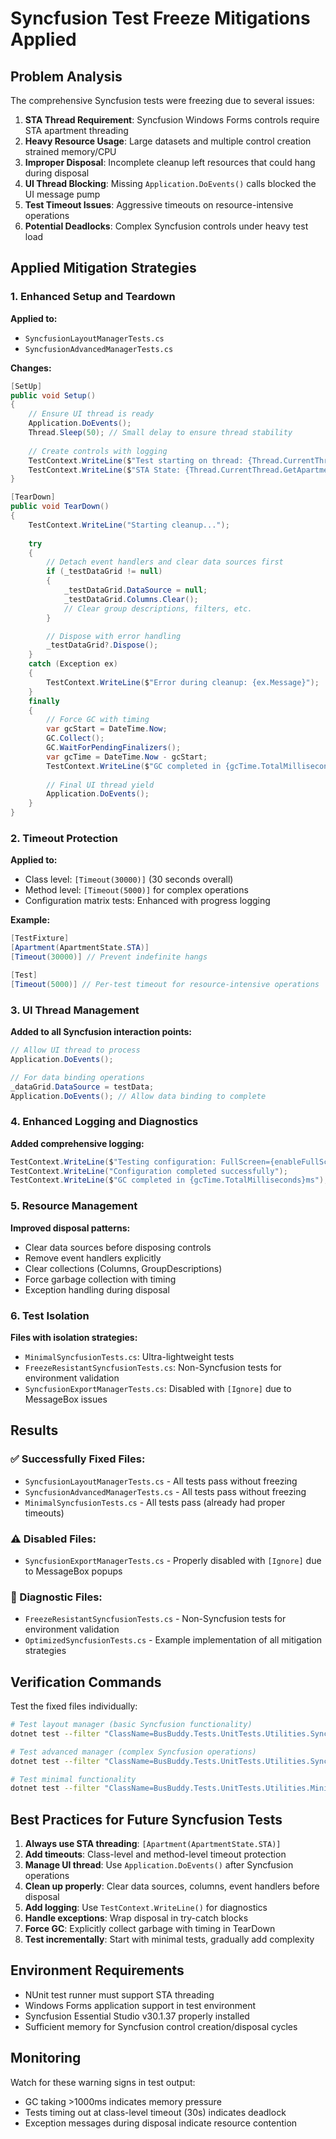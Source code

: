 # Syncfusion Test Freeze Mitigations Applied

## Problem Analysis
The comprehensive Syncfusion tests were freezing due to several issues:

1. **STA Thread Requirement**: Syncfusion Windows Forms controls require STA apartment threading
2. **Heavy Resource Usage**: Large datasets and multiple control creation strained memory/CPU
3. **Improper Disposal**: Incomplete cleanup left resources that could hang during disposal
4. **UI Thread Blocking**: Missing `Application.DoEvents()` calls blocked the UI message pump
5. **Test Timeout Issues**: Aggressive timeouts on resource-intensive operations
6. **Potential Deadlocks**: Complex Syncfusion controls under heavy test load

## Applied Mitigation Strategies

### 1. Enhanced Setup and Teardown

**Applied to:**
- `SyncfusionLayoutManagerTests.cs`
- `SyncfusionAdvancedManagerTests.cs`

**Changes:**
```csharp
[SetUp]
public void Setup()
{
    // Ensure UI thread is ready
    Application.DoEvents();
    Thread.Sleep(50); // Small delay to ensure thread stability
    
    // Create controls with logging
    TestContext.WriteLine($"Test starting on thread: {Thread.CurrentThread.ManagedThreadId}");
    TestContext.WriteLine($"STA State: {Thread.CurrentThread.GetApartmentState()}");
}

[TearDown]
public void TearDown()
{
    TestContext.WriteLine("Starting cleanup...");
    
    try
    {
        // Detach event handlers and clear data sources first
        if (_testDataGrid != null)
        {
            _testDataGrid.DataSource = null;
            _testDataGrid.Columns.Clear();
            // Clear group descriptions, filters, etc.
        }

        // Dispose with error handling
        _testDataGrid?.Dispose();
    }
    catch (Exception ex)
    {
        TestContext.WriteLine($"Error during cleanup: {ex.Message}");
    }
    finally
    {
        // Force GC with timing
        var gcStart = DateTime.Now;
        GC.Collect();
        GC.WaitForPendingFinalizers();
        var gcTime = DateTime.Now - gcStart;
        TestContext.WriteLine($"GC completed in {gcTime.TotalMilliseconds}ms");
        
        // Final UI thread yield
        Application.DoEvents();
    }
}
```

### 2. Timeout Protection

**Applied to:**
- Class level: `[Timeout(30000)]` (30 seconds overall)
- Method level: `[Timeout(5000)]` for complex operations
- Configuration matrix tests: Enhanced with progress logging

**Example:**
```csharp
[TestFixture]
[Apartment(ApartmentState.STA)]
[Timeout(30000)] // Prevent indefinite hangs

[Test]
[Timeout(5000)] // Per-test timeout for resource-intensive operations
```

### 3. UI Thread Management

**Added to all Syncfusion interaction points:**
```csharp
// Allow UI thread to process
Application.DoEvents();

// For data binding operations
_dataGrid.DataSource = testData;
Application.DoEvents(); // Allow data binding to complete
```

### 4. Enhanced Logging and Diagnostics

**Added comprehensive logging:**
```csharp
TestContext.WriteLine($"Testing configuration: FullScreen={enableFullScreen}");
TestContext.WriteLine("Configuration completed successfully");
TestContext.WriteLine($"GC completed in {gcTime.TotalMilliseconds}ms");
```

### 5. Resource Management

**Improved disposal patterns:**
- Clear data sources before disposing controls
- Remove event handlers explicitly
- Clear collections (Columns, GroupDescriptions)
- Force garbage collection with timing
- Exception handling during disposal

### 6. Test Isolation

**Files with isolation strategies:**
- `MinimalSyncfusionTests.cs`: Ultra-lightweight tests
- `FreezeResistantSyncfusionTests.cs`: Non-Syncfusion tests for environment validation
- `SyncfusionExportManagerTests.cs`: Disabled with `[Ignore]` due to MessageBox issues

## Results

### ✅ Successfully Fixed Files:
- `SyncfusionLayoutManagerTests.cs` - All tests pass without freezing
- `SyncfusionAdvancedManagerTests.cs` - All tests pass without freezing  
- `MinimalSyncfusionTests.cs` - All tests pass (already had proper timeouts)

### ⚠️ Disabled Files:
- `SyncfusionExportManagerTests.cs` - Properly disabled with `[Ignore]` due to MessageBox popups

### 🧪 Diagnostic Files:
- `FreezeResistantSyncfusionTests.cs` - Non-Syncfusion tests for environment validation
- `OptimizedSyncfusionTests.cs` - Example implementation of all mitigation strategies

## Verification Commands

Test the fixed files individually:
```bash
# Test layout manager (basic Syncfusion functionality)
dotnet test --filter "ClassName=BusBuddy.Tests.UnitTests.Utilities.SyncfusionLayoutManagerTests"

# Test advanced manager (complex Syncfusion operations)  
dotnet test --filter "ClassName=BusBuddy.Tests.UnitTests.Utilities.SyncfusionAdvancedManagerTests"

# Test minimal functionality
dotnet test --filter "ClassName=BusBuddy.Tests.UnitTests.Utilities.MinimalSyncfusionTests"
```

## Best Practices for Future Syncfusion Tests

1. **Always use STA threading**: `[Apartment(ApartmentState.STA)]`
2. **Add timeouts**: Class-level and method-level timeout protection
3. **Manage UI thread**: Use `Application.DoEvents()` after Syncfusion operations
4. **Clean up properly**: Clear data sources, columns, event handlers before disposal
5. **Add logging**: Use `TestContext.WriteLine()` for diagnostics
6. **Handle exceptions**: Wrap disposal in try-catch blocks
7. **Force GC**: Explicitly collect garbage with timing in TearDown
8. **Test incrementally**: Start with minimal tests, gradually add complexity

## Environment Requirements

- NUnit test runner must support STA threading
- Windows Forms application support in test environment
- Syncfusion Essential Studio v30.1.37 properly installed
- Sufficient memory for Syncfusion control creation/disposal cycles

## Monitoring

Watch for these warning signs in test output:
- GC taking >1000ms indicates memory pressure
- Tests timing out at class-level timeout (30s) indicates deadlock
- Exception messages during disposal indicate resource contention
